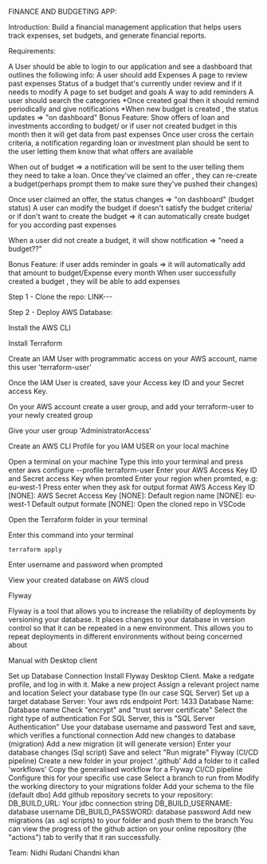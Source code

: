 FINANCE AND BUDGETING APP:


Introduction:
Build a financial management application that helps users track expenses, set budgets, and generate financial reports. 



Requirements: 

A User should be able to login to our application and see a dashboard that outlines the following info: 
A user should add Expenses 
A page to review past expenses 
Status of a budget that's currently under review and if it needs to modify 
A page to set budget and goals 
A way to add reminders 
A user should search the categories 
*Once created goal then it should remind periodically and give notifications 
*When new budget is created , the status updates => "on dashboard"
Bonus Feature: Show offers of loan and investments according to budget/ or if user not created budget in this month then it will get data from  past expenses 
Once user cross the certain criteria, a notification regarding loan or investment plan should be sent to the user letting them know that what offers are available 

When out of budget => a notification will be sent to the user telling them they need to take a loan. Once they've claimed an offer , 
they can re-create a budget(perhaps prompt them to make sure they've pushed their changes)  

Once user claimed an offer, the status changes => "on dashboard"  (budget status) 
A user can modify the budget if  doesn't satisfy the budget criteria/ or if don't want to create the budget => it can automatically create budget for you according past expenses 

When a user did not create a budget, it will show notification => "need a budget??" 

Bonus Feature: if user adds reminder in goals => it will automatically add that amount to budget/Expense every month 
When user successfully created a budget , they will be able to add expenses  

Step 1 - Clone the repo:
LINK---

Step 2 - Deploy AWS Database:

Install the AWS CLI

Install Terraform

Create an IAM User with programmatic access on your AWS account, name this user 'terraform-user'

Once the IAM User is created, save your Access key ID and your Secret access Key.

On your AWS account create a user group, and add your terraform-user to your newly created group

Give your user group 'AdministratorAccess'

Create an AWS CLI Profile for you IAM USER on your local machine

Open a terminal on your machine
Type this into your terminal and press enter
 aws configure --profile terraform-user
Enter your AWS Access Key ID and Secret access Key when promted
Enter your region when promted, e.g: eu-west-1
Press enter when they ask for output format
AWS Access Key ID [NONE]: <enter your access key ID>
AWS Secret Access Key [NONE]: <enter your secret access key>
Default region name [NONE]: eu-west-1
Default output formate [NONE]: 
Open the cloned repo in VSCode

Open the Terraform folder in your terminal

Enter this command into your terminal

    terraform apply
Enter username and password when prompted

View your created database on AWS cloud





Flyway


Flyway is a tool that allows you to increase the reliability of deployments by versioning your database. It places changes to your database in version control so that it can be repeated in a new environment. This allows you to repeat deployments in different environments without being concerned about


Manual with Desktop client

Set up Database Connection
Install Flyway Desktop Client.
Make a redgate profile, and log in with it.
Make a new project
Assign a relevant project name and location
Select your database type (In our case SQL Server)
Set up a target database
Server: Your aws rds endpoint
Port: 1433
Database Name: Database name
Check "encrypt" and "trust server certificate"
Select the right type of authentication
For SQL Server, this is "SQL Server Authentication"
Use your database username and password
Test and save, which verifies a functional connection
Add new changes to database (migration)
Add a new migration (it will generate version)
Enter your database changes (Sql script)
Save and select "Run migrate"
Flyway (CI/CD pipeline)
Create a new folder in your project '.github'
Add a folder to it called 'workflows'
Copy the generalised workflow for a Flyway CI/CD pipeline
Configure this for your specific use case
Select a branch to run from
Modify the working directory to your migrations folder
Add your schema to the file (default dbo)
Add github repository secrets to your repository:
DB_BUILD_URL: Your jdbc connection string
DB_BUILD_USERNAME: database username
DB_BUILD_PASSWORD: database password
Add new migrations (as .sql scripts) to your folder and push them to the branch
You can view the progress of the github action on your online repository (the "actions") tab to verify that it ran successfully.



Team:
Nidhi Rudani
Chandni khan
